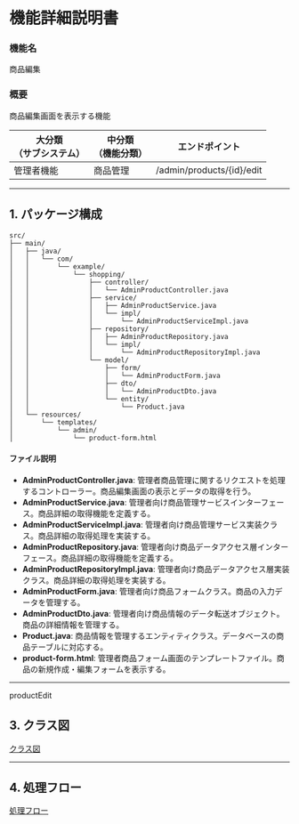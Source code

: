 # 機能詳細説明書
### 機能名
商品編集

### 概要
商品編集画面を表示する機能

|大分類<br>（サブシステム）|中分類<br>（機能分類）|エンドポイント|
|----|----|----|
|管理者機能|商品管理|/admin/products/{id}/edit|

---

## 1. パッケージ構成
```
src/
├── main/
│   ├── java/
│   │   └── com/
│   │       └── example/
│   │           └── shopping/
│   │               ├── controller/
│   │               │   └── AdminProductController.java
│   │               ├── service/
│   │               │   ├── AdminProductService.java
│   │               │   └── impl/
│   │               │       └── AdminProductServiceImpl.java
│   │               ├── repository/
│   │               │   ├── AdminProductRepository.java
│   │               │   └── impl/
│   │               │       └── AdminProductRepositoryImpl.java
│   │               └── model/
│   │                   ├── form/
│   │                   │   └── AdminProductForm.java
│   │                   ├── dto/
│   │                   │   └── AdminProductDto.java
│   │                   └── entity/
│   │                       └── Product.java
│   └── resources/
│       └── templates/
│           └── admin/
│               └── product-form.html
```

#### ファイル説明
- **AdminProductController.java**: 管理者商品管理に関するリクエストを処理するコントローラー。商品編集画面の表示とデータの取得を行う。
- **AdminProductService.java**: 管理者向け商品管理サービスインターフェース。商品詳細の取得機能を定義する。
- **AdminProductServiceImpl.java**: 管理者向け商品管理サービス実装クラス。商品詳細の取得処理を実装する。
- **AdminProductRepository.java**: 管理者向け商品データアクセス層インターフェース。商品詳細の取得機能を定義する。
- **AdminProductRepositoryImpl.java**: 管理者向け商品データアクセス層実装クラス。商品詳細の取得処理を実装する。
- **AdminProductForm.java**: 管理者向け商品フォームクラス。商品の入力データを管理する。
- **AdminProductDto.java**: 管理者向け商品情報のデータ転送オブジェクト。商品の詳細情報を管理する。
- **Product.java**: 商品情報を管理するエンティティクラス。データベースの商品テーブルに対応する。
- **product-form.html**: 管理者商品フォーム画面のテンプレートファイル。商品の新規作成・編集フォームを表示する。

---
productEdit
## 3. クラス図
[クラス図](class/cl-productEdit.md)

---

## 4. 処理フロー
[処理フロー](sequence/sq-productEdit.md) 